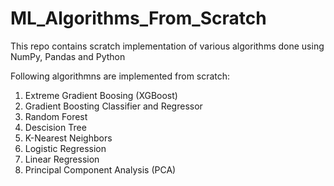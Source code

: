 # ML_Algorithms_From_Scratch
This repo contains scratch implementation of various algorithms done using NumPy, Pandas and Python

Following algorithmns are implemented from scratch:
  1. Extreme Gradient Boosing (XGBoost)
  2. Gradient Boosting Classifier and Regressor
  3. Random Forest
  4. Descision Tree
  5. K-Nearest Neighbors
  6. Logistic Regression
  7. Linear Regression
  8. Principal Component Analysis (PCA)

